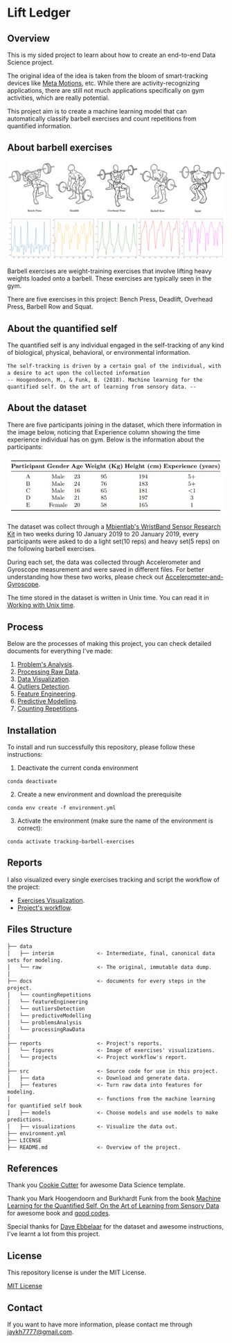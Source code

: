 # Lift Ledger

## Overview

This is my sided project to learn about how to create an end-to-end Data Science project.

The original idea of the idea is taken from the bloom of smart-tracking devices like  [Meta Motions](https://mbientlab.com/metamotions/), etc. While there are activity-recognizing applications, there are still not much applications specifically on gym activities, which are really potential.

This project aim is to create a machine learning model that can automatically classify barbell exercises and count repetitions from quantified information.

## About barbell exercises

![Barbell Exercises](docs/problemsAnalysis//barbellExercises.png)
![Exercises Graphs](docs/problemsAnalysis/exercisesGraphs.png)

Barbell exercises are weight-training exercises that involve lifting heavy weights loaded onto a barbell. These exercises are typically seen in the gym. 

There are five exercises in this project: Bench Press, Deadlift, Overhead Press, Barbell Row and Squat. 

## About the quantified self

The quantified self is any individual engaged in the self-tracking of any kind of biological, physical, behavioral, or environmental information. 
```
The self-tracking is driven by a certain goal of the individual, with a desire to act upon the collected information 
-- Hoogendoorn, M., & Funk, B. (2018). Machine learning for the quantified self. On the art of learning from sensory data. --
```




## About the dataset

There are five participants joining in the dataset, which there information in the image below, noticing that Experience column showing the time experience individual has on gym. Below is the information about the participants:

![participants](docs/problemsAnalysis//participants.png)

The dataset was collect through a [Mbientlab's WristBand Sensor Research Kit](https://mbientlab.com/) in two weeks during 10 January 2019 to 20 January 2019, every participants were asked to do a light set(10 reps) and heavy set(5 reps) on the following barbell exercises. 

During each set, the data was collected through Accelerometer and Gyroscope measurement and were saved in different files. For better understanding how these two works, please check out [Accelerometer-and-Gyroscope](docs/Accelerometer-and-Gyroscope.md).

The time stored in the dataset is written in Unix time. You can read it in [Working with Unix time](docs/Working-with-Unix-time.md).


## Process 

Below are the processes of making this project, you can check detailed documents for everything I've made:

1. [Problem's Analysis](docs/problemsAnalysis/).
2. [Processing Raw Data](docs/processingRawData/).
3. [Data Visualization](docs/dataVisualization/).
4. [Outliers Detection](docs/outliersDetection/).
5. [Feature Engineering](docs/featureEngineering/).
6. [Predictive Modelling](docs/predictiveModelling/).
7. [Counting Repetitions](docs/countingRepetitions/).


## Installation 

To install and run successfully this repository, please follow these instructions: 

1. Deactivate the current conda environment 
```
conda deactivate
```
2. Create a new environment and download the prerequisite
```
conda env create -f environment.yml
```

3. Activate the environment (make sure the name of the environment is correct): 
```
conda activate tracking-barbell-exercises
```

## Reports 
I also visualized every single exercises tracking and script the workflow of the project: 
- [Exercises Visualization](reports/figures/).
- [Project's workflow](reports/projects/).

## Files Structure
```
├── data
│   ├── interim              <- Intermediate, final, canonical data sets for modeling.            
│   └── raw                  <- The original, immutable data dump.
│
├── docs                     <- documents for every steps in the project.
│   └── countingRepetitions 
│   └── featureEngineering
│   └── outliersDetection
│   └── predictiveModelling
│   └── problemsAnalysis
│   └── processingRawData
│
├── reports                  <- Project's reports.
│   └── figures              <- Image of exercises' visualizations.
│   └── projects             <- Project workflow's report.
│
├── src                      <- Source code for use in this project.
│   ├── data                 <- Download and generate data.
│   ├── features             <- Turn raw data into features for modeling.
│                            <- functions from the machine learning for quantified self book
│   ├── models               <- Choose models and use models to make predictions.
│   ├── visualizations       <- Visualize the data out.
├── environment.yml
├── LICENSE
├── README.md                <- Overview of the project.
```

## References
Thank you [Cookie Cutter](https://drivendata.github.io/cookiecutter-data-science/) for awesome Data Science template.

Thank you Mark Hoogendoorn and Burkhardt Funk from the book [Machine Learning for the Quantified Self, On the Art of Learning from Sensory Data](https://link.springer.com/book/10.1007/978-3-319-66308-1) for awesome book and [good codes](https://github.com/mhoogen/ML4QS/tree/master/Python3Code). 

Special thanks for [Dave Ebbelaar](https://www.youtube.com/@daveebbelaar) for the dataset and awesome instructions, I've learnt a lot from this project. 

## License
This repository license is under the MIT License.

[MIT License](LISENCE)

## Contact

If you want to have more information, please contact me through jaykh7777@gmail.com.